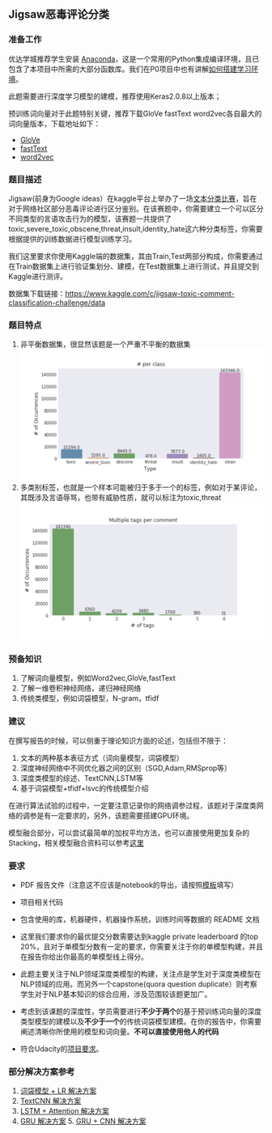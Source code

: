 ## Jigsaw恶毒评论分类


### 准备工作


优达学城推荐学生安装 [Anaconda](https://www.continuum.io/downloads)，这是一个常用的Python集成编译环境，且已包含了本项目中所需的大部分函数库。我们在P0项目中也有讲解[如何搭建学习环境](https://github.com/nd009/titanic_survival_exploration/blob/master/README.md)。

此题需要进行深度学习模型的建模，推荐使用Keras2.0.8以上版本；

预训练词向量对于此题特别关键，推荐下载GloVe fastText word2vec各自最大的词向量版本，下载地址如下：
* [GloVe](https://nlp.stanford.edu/projects/glove/)
* [fastText](https://fasttext.cc/docs/en/english-vectors.html)
* [word2vec](https://github.com/3Top/word2vec-api#where-to-get-a-pretrained-models)


### 题目描述

Jigsaw(前身为Google ideas）在kaggle平台上举办了一场[文本分类比赛](https://www.kaggle.com/c/jigsaw-toxic-comment-classification-challenge#description)，旨在对于网络社区部分恶毒评论进行区分鉴别。在该赛题中，你需要建立一个可以区分不同类型的言语攻击行为的模型，该赛题一共提供了toxic,severe_toxic,obscene,threat,insult,identity_hate这六种分类标签，你需要根据提供的训练数据进行模型训练学习。


我们这里要求你使用Kaggle端的数据集，其由Train,Test两部分构成，你需要通过在Train数据集上进行验证集划分、建模，在Test数据集上进行测试，并且提交到Kaggle进行测评。

数据集下载链接：https://www.kaggle.com/c/jigsaw-toxic-comment-classification-challenge/data



### 题目特点

1. 非平衡数据集，很显然该题是一个严重不平衡的数据集
   ![训练集中不同标签的分布不一致](pics/hist.png)
2. 多类别标签，也就是一个样本可能被归于多于一个的标签，例如对于某评论，其既涉及言语辱骂，也带有威胁性质，就可以标注为toxic,threat
   ![多类别标签](pics/tags.png)


### 预备知识

1. 了解词向量模型，例如Word2vec,GloVe,fastText
2. 了解一维卷积神经网络，递归神经网络
3. 传统类模型，例如词袋模型，N-gram，tfidf

### 建议

在撰写报告的时候，可以侧重于理论知识方面的论述，包括但不限于：
1. 文本的两种基本表征方式（词向量模型，词袋模型）
2. 深度神经网络中不同优化器之间的区别（SGD,Adam,RMSprop等）
3. 深度类模型的综述、TextCNN,LSTM等
4. 基于词袋模型+tfidf+lsvc的传统模型介绍

在进行算法试验的过程中，一定要注意记录你的网络调参过程，该题对于深度类网络的调参是有一定要求的，另外，该题需要搭建GPU环境。

模型融合部分，可以尝试最简单的加权平均方法，也可以直接使用更加复杂的Stacking，相关模型融合资料可以参考[这里](https://mlwave.com/kaggle-ensembling-guide/)

### 要求
* PDF 报告文件（注意这不应该是notebook的导出，请按照[模板](https://github.com/nd009/capstone/blob/master/capstone_report_template.md)填写）
* 项目相关代码

* 包含使用的库，机器硬件，机器操作系统，训练时间等数据的 README 文档

* 这里我们要求你的最优提交分数需要达到kaggle private leaderboard 的top 20%，且对于单模型分数有一定的要求，你需要关注于你的单模型构建，并且在报告你给出你最高的单模型线上得分。

* 此题主要关注于NLP领域深度类模型的构建，关注点是学生对于深度类模型在NLP领域的应用。而另外一个capstone(quora question duplicate）则考察学生对于NLP基本知识的综合应用，涉及范围较该题更加广。

* 考虑到该课题的深度性，学员需要进行**不少于两个**的基于预训练词向量的深度类型模型的建模以及**不少于一个**的传统词袋模型建模。在你的报告中，你需要阐述清晰你所使用的模型和词向量。**不可以直接使用他人的代码**

* 符合Udacity的[项目要求](https://review.udacity.com/#!/rubrics/273/view)。


### 部分解决方案参考

1. [词袋模型 + LR 解决方案](https://www.kaggle.com/tunguz/logistic-regression-with-words-and-char-n-grams)
2. [TextCNN 解决方案](https://www.kaggle.com/yekenot/textcnn-2d-convolution)
3. [LSTM + Attention 解决方案](https://www.kaggle.com/qqgeogor/keras-lstm-attention-glove840b-lb-0-043)
4. [GRU 解决方案](https://www.kaggle.com/prashantkikani/pooled-gru-with-preprocessing)
   5. [GRU + CNN 解决方案](https://www.kaggle.com/konohayui/bi-gru-cnn-poolings)



​	